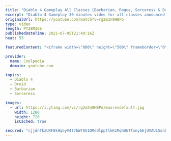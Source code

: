 ```yaml
---
title: "Diablo 4 Gameplay All Classes [Barbarian, Rogue, Sorceress & Druid]"
excerpt: "Diablo 4 Gameplay 30 minutes video for all classes announced so far by Blizzard. The gameplay video is available in HD 1080p at 60 fps. Which class do you ..."
originalUrl: https://youtube.com/watch?v=rg2m2n9HBPo
type: video
length: PT28M36S
publishedDateTime: 2021-07-05T21:40:16Z
heat: 53

featuredContent: "<iframe width=\"800\" height=\"500\" frameborder=\"0\" src=\"https://www.youtube.com/embed/rg2m2n9HBPo\" allow=\"accelerometer; autoplay; encrypted-media; gyroscope; picture-in-picture\" allowfullscreen></iframe>"

provider:
  name: Coolpedia
  domain: youtube.com

topics:
  - Diablo 4
  - Druid
  - Barbarian
  - Sorceress

images:
  - url: https://i.ytimg.com/vi/rg2m2n9HBPo/maxresdefault.jpg
    width: 1280
    height: 720
    isCached: true

secured: "cjjdnTkzURF8k9qbyV4t7bWT0U1DMddlpptlkKzMqhUETfxnybEjUVAUi5onbYROmAwIo/e6/DCGzfZfJpU7tiyBzxLMQAqF6Kv4VeY4nJdoI50K4UVNP4CLUdk8Ocr17xxPPYItc5X2QpxJiK0bJ7GMB2cJbiZm/9E8w8XnkNdA0wI1gClJhxD9NmjUBYWpDLiSOUHAPzHpubmcFxrYJXq+eVoGDPKv4kbeJc3fXvbKA7slSHrKJ53vwe6/hC+BblQfjH7u8iu1+ywnL+3SLqY5GJIsZQJQb326PyOobNxZadux3Djt/HXcVW4sWR1F7Iu18l3lN70nOfcyTbHx7godpv4KctzdLXuSGs64iqi3xSCTf0yTHAtiskYonwz8VSQvVKEiDytUCo3XvTZjtTXFnuAagIfNB37+Xr2mVZA=;bJHR4cxsZOJy2hV8nTBbYw=="
---
```


